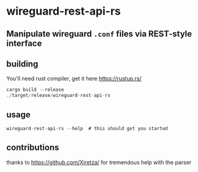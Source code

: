 # wireguard-rest-api-rs
## Manipulate wireguard `.conf` files via REST-style interface

## building 
You'll need rust compiler, get it here https://rustup.rs/

```rust
cargo build --release
./target/release/wireguard-rest-api-rs
```

## usage
```rust
wireguard-rest-api-rs --help  # this should get you started
```

## contributions
thanks to https://github.com/Xiretza/ for tremendous help with the parser
